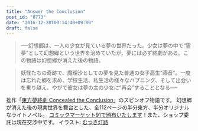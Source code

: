 ```yaml
---
title: "Answer the Conclusion"
post_id: "8773"
date: "2016-12-28T00:14:40+09:00"
draft: false
---
```



> ──幻想郷は、一人の少女が見ている夢の世界だった。少女は夢の中で“霊夢”として幻想郷という世界を治めていたが、夢には必ず終劇がある。この物語は幻想郷が消えた後の物語。

> 妖怪たちの奇跡で、魔理沙としての夢を見た普通の女子高生“澪音”。一度は忘れた郷を求め、学校生活、私生活の様々なハプニング、そして出会いを乗り越え、やがて彼女は夢の主の少女に“再会”することとなる──

拙作「[東方夢終劇 Concealed the Conclusion](/!/thC/)」のスピンオフ物語です。 幻想郷が消えた後の現実世界を舞台とした、全112ページの半分東方、半分オリジナルなライトノベル。 [コミックマーケット91で頒布いたします](/c91)！また、ショップ委託は現在交渉中です。 イラスト: [むつき灯路](http://pixiv.me/mutsuki_nozomi)
